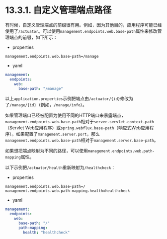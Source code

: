 # 13.3.1. 自定义管理端点路径

有时候，自定义管理端点的前缀很有用。例如，因为其他目的，应用程序可能已经使用了`/actuator`。可以使用`management.endpoints.web.base-path`属性来修改管理端点的前缀，如下所示：

+ properties

```properties
management.endpoints.web.base-path=/manage
```

+ yaml

```yaml
management:
  endpoints:
    web:
      base-path: "/manage"
```

以上`application.properties`示例把端点由`/actuator/{id}`修改为了`/manage/{id}`（例如，`/manage/info`）。

<univ-note type="note">

如果管理端口已经被配置为使用不同的HTTP端口来暴露端点，`management.endpoints.web.base-path`相对于`server.servlet.context-path`（Servlet Web应用程序）或`spring.webflux.base-path`（响应式Web应用程序）。如果配置了`management.server.port`，那么`management.endpoints.web.base-path`相对于`management.server.base-path`。

</univ-note>

如果想把端点映射为不同的路径，可以使用`management.endpoints.web.path-mapping`属性。

以下示例把`/actuator/health`重新映射为`/healthcheck`：

+ properties

```properties
management.endpoints.web.base-path=/
management.endpoints.web.path-mapping.health=healthcheck
```

+ yaml

```yaml
management:
  endpoints:
    web:
      base-path: "/"
      path-mapping:
        health: "healthcheck"
```
























